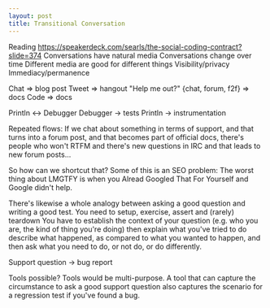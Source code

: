 ```yaml
---
layout: post
title: Transitional Conversation
---
```


Reading https://speakerdeck.com/searls/the-social-coding-contract?slide=374
Conversations have natural media
Conversations change over time
Different media are good for different things
Visibility/privacy
Immediacy/permanence

Chat => blog post
Tweet => hangout
"Help me out?" {chat, forum, f2f} => docs
Code => docs

Println <-> Debugger
Debugger -> tests
Println -> instrumentation

Repeated flows:
If we chat about something in terms of support,
and that turns into a forum post,
and that becomes part of official docs,
there's people who won't RTFM
and there's new questions in IRC
and that leads to new forum posts...

So how can we shortcut that?
Some of this is an SEO problem:
The worst thing about LMGTFY
is when you Alread Googled That For Yourself
and Google didn't help.

There's likewise a whole analogy between asking a good question
and writing a good test.
You need to setup, exercise, assert and (rarely) teardown
You have to
establish the context of your question
(e.g. who you are, the kind of thing you're doing)
then explain what you've tried to do
describe what happened, as compared to what you wanted to happen,
and then ask what you need to do,
or not do,
or do differently.

Support question -> bug report

Tools possible?
Tools would be multi-purpose.
A tool that can capture the circumstance to ask a good support question
also captures the scenario for a regression test if you've found a bug.
